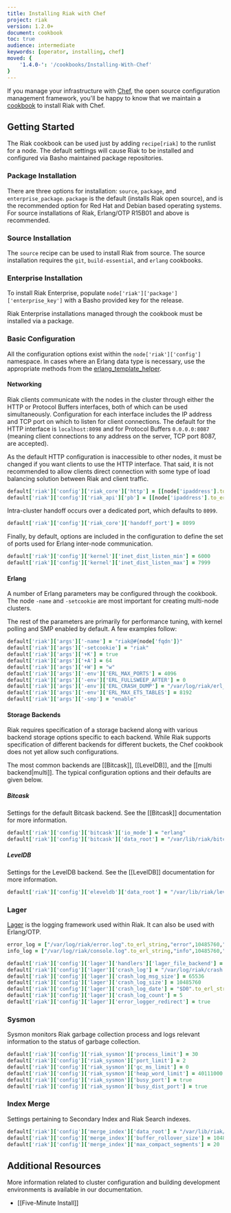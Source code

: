 ```yaml
---
title: Installing Riak with Chef
project: riak
version: 1.2.0+
document: cookbook
toc: true
audience: intermediate
keywords: [operator, installing, chef]
moved: {
    '1.4.0-': '/cookbooks/Installing-With-Chef'
}
---
```


If you manage your infrastructure with [Chef](http://www.opscode.com/chef/),
the open source configuration management framework, you'll be happy to know
that we maintain a [cookbook](http://community.opscode.com/cookbooks/riak) to
install Riak with Chef.

## Getting Started

The Riak cookbook can be used just by adding `recipe[riak]` to the runlist for
a node. The default settings will cause Riak to be installed and configured
via Basho maintained package repositories.

### Package Installation

There are three options for installation: `source`, `package`, and
`enterprise_package`. `package` is the default (installs Riak open source),
and is the recommended option for Red Hat and Debian based operating systems.
For source installations of Riak, Erlang/OTP R15B01 and above is recommended.

### Source Installation

The `source` recipe can be used to install Riak from source. The source
installation requires the `git`, `build-essential`, and `erlang` cookbooks.

### Enterprise Installation

To install Riak Enterprise, populate
`node['riak']['package']['enterprise_key']` with a Basho provided key for the
release.

Riak Enterprise installations managed through the cookbook must be installed
via a package.

### Basic Configuration

All the configuration options exist within the `node['riak']['config']`
namespace. In cases where an Erlang data type is necessary, use the
appropriate methods from the
[erlang_template_helper](https://github.com/basho/erlang_template_helper).

#### Networking

Riak clients communicate with the nodes in the cluster through either the HTTP
or Protocol Buffers interfaces, both of which can be used simultaneously.
Configuration for each interface includes the IP address and TCP port on which
to listen for client connections. The default for the HTTP interface is
`localhost:8098` and for Protocol Buffers `0.0.0.0:8087` (meaning client
connections to any address on the server, TCP port 8087, are accepted).

As the default HTTP configuration is inaccessible to other nodes, it must be
changed if you want clients to use the HTTP interface. That said, it is not
recommended to allow clients direct connection with some type of load
balancing solution between Riak and client traffic.

```ruby
default['riak']['config']['riak_core']['http'] = [[node['ipaddress'].to_erl_string, 8098].to_erl_tuple]
default['riak']['config']['riak_api']['pb'] = [[node['ipaddress'].to_erl_string, 8087].to_erl_tuple]
```

Intra-cluster handoff occurs over a dedicated port, which defaults to `8099`.

```ruby
default['riak']['config']['riak_core']['handoff_port'] = 8099
```

Finally, by default, options are included in the configuration to define the
set of ports used for Erlang inter-node communication.

```ruby
default['riak']['config']['kernel']['inet_dist_listen_min'] = 6000
default['riak']['config']['kernel']['inet_dist_listen_max'] = 7999
```

#### Erlang

A number of Erlang parameters may be configured through the cookbook. The node
`-name` and `-setcookie` are most important for creating multi-node clusters.

The rest of the parameters are primarily for performance tuning, with kernel
polling and SMP enabled by default. A few examples follow:

```ruby
default['riak']['args']['-name'] = "riak@#{node['fqdn']}"
default['riak']['args']['-setcookie'] = "riak"
default['riak']['args']['+K'] = true
default['riak']['args']['+A'] = 64
default['riak']['args']['+W'] = "w"
default['riak']['args']['-env']['ERL_MAX_PORTS'] = 4096
default['riak']['args']['-env']['ERL_FULLSWEEP_AFTER'] = 0
default['riak']['args']['-env']['ERL_CRASH_DUMP'] = "/var/log/riak/erl_crash.dump"
default['riak']['args']['-env']['ERL_MAX_ETS_TABLES'] = 8192
default['riak']['args']['-smp'] = "enable"
```

#### Storage Backends

Riak requires specification of a storage backend along with various backend
storage options specific to each backend. While Riak supports specification of
different backends for different buckets, the Chef cookbook does not yet allow
such configurations.

The most common backends are [[Bitcask]], [[LevelDB]], and the [[multi
backend|multi]]. The typical configuration options and their defaults are
given below.

##### Bitcask

Settings for the default Bitcask backend. See the [[Bitcask]] documentation
for more information.

```ruby
default['riak']['config']['bitcask']['io_mode'] = "erlang"
default['riak']['config']['bitcask']['data_root'] = "/var/lib/riak/bitcask".to_erl_string
```

##### LevelDB

Settings for the LevelDB backend. See the [[LevelDB]] documentation for more
information.

```ruby
default['riak']['config']['eleveldb']['data_root'] = "/var/lib/riak/leveldb".to_erl_string
```

### Lager

[Lager](https://github.com/basho/lager) is the logging framework used within
Riak. It can also be used with Erlang/OTP.

```ruby
error_log = ["/var/log/riak/error.log".to_erl_string,"error",10485760,"$D0".to_erl_string,5].to_erl_tuple
info_log = ["/var/log/riak/console.log".to_erl_string,"info",10485760,"$D0".to_erl_string,5].to_erl_tuple

default['riak']['config']['lager']['handlers']['lager_file_backend'] = [error_log, info_log]
default['riak']['config']['lager']['crash_log'] = "/var/log/riak/crash.log".to_erl_string
default['riak']['config']['lager']['crash_log_msg_size'] = 65536
default['riak']['config']['lager']['crash_log_size'] = 10485760
default['riak']['config']['lager']['crash_log_date'] = "$D0".to_erl_string
default['riak']['config']['lager']['crash_log_count'] = 5
default['riak']['config']['lager']['error_logger_redirect'] = true
```

### Sysmon

Sysmon monitors Riak garbage collection process and logs relevant information
to the status of garbage collection.

```ruby
default['riak']['config']['riak_sysmon']['process_limit'] = 30
default['riak']['config']['riak_sysmon']['port_limit'] = 2
default['riak']['config']['riak_sysmon']['gc_ms_limit'] = 0
default['riak']['config']['riak_sysmon']['heap_word_limit'] = 40111000
default['riak']['config']['riak_sysmon']['busy_port'] = true
default['riak']['config']['riak_sysmon']['busy_dist_port'] = true
```

### Index Merge

Settings pertaining to Secondary Index and Riak Search indexes.

```ruby
default['riak']['config']['merge_index']['data_root'] = "/var/lib/riak/merge_index".to_erl_string
default['riak']['config']['merge_index']['buffer_rollover_size'] = 1048576
default['riak']['config']['merge_index']['max_compact_segments'] = 20
```

## Additional Resources

More information related to cluster configuration and building development
environments is available in our documentation.

* [[Five-Minute Install]]
